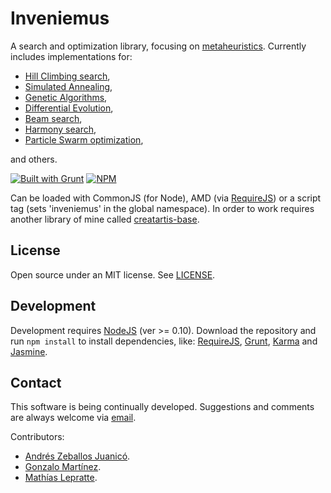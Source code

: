 ﻿Inveniemus
==========

A search and optimization library, focusing on [metaheuristics](http://en.wikipedia.org/wiki/Metaheuristic). Currently includes implementations for: 

+ [Hill Climbing search](http://en.wikipedia.org/wiki/Hill_climbing), 
+ [Simulated Annealing](http://en.wikipedia.org/wiki/Simulated_annealing),
+ [Genetic Algorithms](http://en.wikipedia.org/wiki/Genetic_algorithm),
+ [Differential Evolution](http://en.wikipedia.org/wiki/Differential_evolution),
+ [Beam search](http://en.wikipedia.org/wiki/Beam_search),
+ [Harmony search](http://en.wikipedia.org/wiki/Harmony_search),
+ [Particle Swarm optimization](http://en.wikipedia.org/wiki/Particle_swarm_optimization),

and others.

[![Built with Grunt](https://cdn.gruntjs.com/builtwith.png)](http://gruntjs.com/) [![NPM](https://nodei.co/npm/inveniemus.png?mini=true)](https://www.npmjs.com/package/inveniemus)

Can be loaded with CommonJS (for Node), AMD (via [RequireJS](http://requirejs.org/)) or a script tag (sets 'inveniemus' in the global namespace). In order to work requires another library of mine called [creatartis-base](https://github.com/LeonardoVal/creatartis-base.js).

## License

Open source under an MIT license. See [LICENSE](LICENSE.md).

## Development

Development requires [NodeJS](http://nodejs.org/) (ver >= 0.10). Download the repository and run `npm install` to install dependencies, like: [RequireJS](http://requirejs.org/), [Grunt](http://gruntjs.com/), [Karma](http://karma-runner.github.io/) and [Jasmine](http://jasmine.github.io/).

## Contact

This software is being continually developed. Suggestions and comments are always welcome via [email](mailto:leonardo.val@creatartis.com).

Contributors:

* [Andrés Zeballos Juanicó](mailto:andreszeballosjuanico@gmail.com).
* [Gonzalo Martínez](gonzalo.martinez@live.com).
* [Mathías Lepratte](mlepratte3108@hotmail.com).
